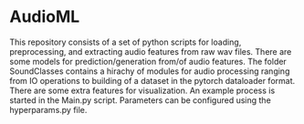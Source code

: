 # AudioML

This repository consists of a set of python scripts for loading, preprocessing, and extracting audio features from raw wav files. There are some models for prediction/generation from/of audio features. The folder SoundClasses contains a hirachy of modules for audio processing ranging from IO operations to building of a dataset in the pytorch dataloader format. There are some extra features for visualization. An example process is started in the Main.py script. Parameters can be configured using the hyperparams.py file.  
